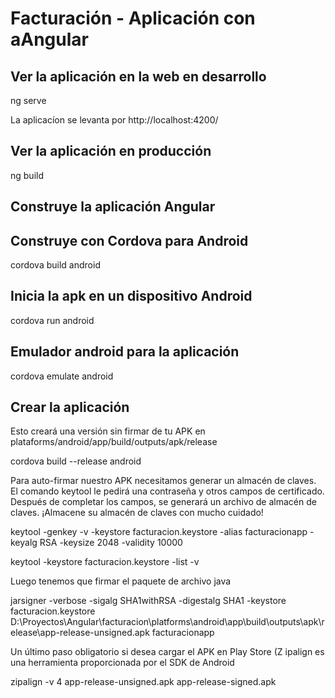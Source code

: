 # Facturación - Aplicación con aAngular
 
## Ver la aplicación en la web en desarrollo
ng serve

La aplicacíon se levanta por http://localhost:4200/

## Ver la aplicación en producción
ng build

## Construye la aplicación Angular

## Construye con Cordova para Android
cordova build android

## Inicia la apk en un dispositivo Android
cordova run android

## Emulador android para la aplicación
cordova emulate android

## Crear la aplicación

Esto creará una versión sin firmar de tu APK en plataforms/android/app/build/outputs/apk/release

cordova build --release android

Para auto-firmar nuestro APK necesitamos generar un almacén de claves.
El comando keytool le pedirá una contraseña y otros campos de certificado. Después de completar los campos, se generará un archivo de almacén de claves. ¡Almacene su almacén de claves con mucho cuidado!

keytool -genkey -v -keystore facturacion.keystore -alias facturacionapp -keyalg RSA -keysize 2048 -validity  10000

keytool -keystore facturacion.keystore -list -v

Luego tenemos que firmar el paquete de archivo java

jarsigner -verbose -sigalg SHA1withRSA -digestalg SHA1 -keystore facturacion.keystore D:\Proyectos\Angular\facturacion\platforms\android\app\build\outputs\apk\release\app-release-unsigned.apk facturacionapp

Un último paso obligatorio si desea cargar el APK en Play Store (Z ipalign es una herramienta proporcionada por el SDK de Android

zipalign -v 4 app-release-unsigned.apk app-release-signed.apk
